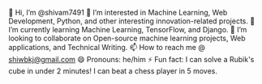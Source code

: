 👋 Hi, I’m @shivam7491
👀 I’m interested in Machine Learning, Web Development, Python, and other interesting innovation-related projects.
🌱 I’m currently learning Machine Learning, TensorFlow, and Django.
💞️ I’m looking to collaborate on Open-source machine learning projects, Web applications, and Technical Writing.
📫 How to reach me @ shiwbkj@gmail.com
😄 Pronouns: he/him
⚡ Fun fact:
I can solve a Rubik's cube in under 2 minutes!
I can beat a chess player in 5 moves.
